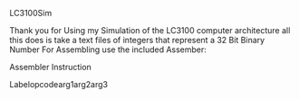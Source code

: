 LC3100Sim


Thank you for Using my Simulation of the LC3100 computer architecture
all this does is take a text files of integers that represent a 32 Bit Binary Number
For Assembling use the included Assember:

Assembler Instruction

Label<white>opcode<white>arg1<white>arg2<white>arg3
